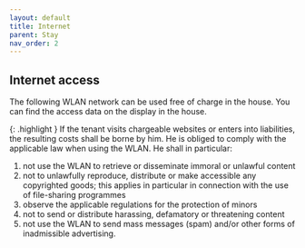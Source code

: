 ```yaml
---
layout: default
title: Internet
parent: Stay
nav_order: 2
---
```


## Internet access

The following WLAN network can be used free of charge in the house. You can find the access data on the display in the house.

{: .highlight }
If the tenant visits chargeable websites or enters into liabilities, the resulting costs shall be borne by him. He is obliged to comply with the applicable law when using the WLAN. He shall in particular:

1. not use the WLAN to retrieve or disseminate immoral or unlawful content
2. not to unlawfully reproduce, distribute or make accessible any copyrighted goods; this applies in particular in connection with the use of file-sharing programmes
3. observe the applicable regulations for the protection of minors
4. not to send or distribute harassing, defamatory or threatening content
5. not use the WLAN to send mass messages (spam) and/or other forms of inadmissible advertising.
